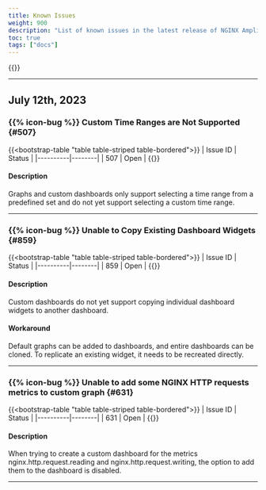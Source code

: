 ```yaml
---
title: Known Issues
weight: 900
description: "List of known issues in the latest release of NGINX Amplify"
toc: true
tags: ["docs"]
---
```


{{<rn-styles>}}

---
## July 12th, 2023

### {{% icon-bug %}} Custom Time Ranges are Not Supported {#507}

{{<bootstrap-table "table table-striped table-bordered">}}
| Issue ID | Status |
|----------|--------|
| 507      | Open   |
{{</bootstrap-table>}}

#### Description

Graphs and custom dashboards only support selecting a time range from a predefined set and do not yet support selecting a custom time range.

---

### {{% icon-bug %}} Unable to Copy Existing Dashboard Widgets {#859}

{{<bootstrap-table "table table-striped table-bordered">}}
| Issue ID | Status |
|----------|--------|
| 859      | Open   |
{{</bootstrap-table>}}

#### Description

Custom dashboards do not yet support copying individual dashboard widgets to another dashboard.

#### Workaround

Default graphs can be added to dashboards, and entire dashboards can be cloned. To replicate an existing widget, it needs to be recreated directly.

---

### {{% icon-bug %}} Unable to add some NGINX HTTP requests metrics to custom graph {#631}

{{<bootstrap-table "table table-striped table-bordered">}}
| Issue ID | Status |
|----------|--------|
| 631      | Open   |
{{</bootstrap-table>}}

#### Description

When trying to create a custom dashboard for the metrics nginx.http.request.reading and nginx.http.request.writing, the option to add them to the dashboard is disabled.

---